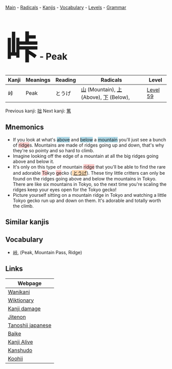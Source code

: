 <style> bigfont {font-size: 100px}</style>
[Main](../index.md) -
[Radicals](../radicals.md) -
[Kanjis](../kanjis.md) -
[Vocabulary](../vocabulary.md) -
[Levels](../levels.md) -
[Grammar](../grammar.md)
# <bigfont> 峠</bigfont> - Peak 

| Kanji | Meanings | Reading | Radicals | Level |
| --- | --- | --- | --- | --- |
| 峠 | Peak | とうげ | [山](../radicals/山.md) (Mountain), [上](../radicals/上.md) (Above), [下](../radicals/下.md) (Below),  | [Level 59](../levels/wk_level59.md) |

Previous kanji: [拙](拙.md) Next kanji: [篤](篤.md) 

## Mnemonics
 * If you look at what's <span style="background-color:#ADD8E6"> above</span> and <span style="background-color:#ADD8E6"> below</span> a <span style="background-color:#ADD8E6"> mountain</span> you'll just see a bunch of <span style="background-color:#ffcccb"> ridge</span>s. Mountains are made of ridges going up and down, that's why they're so pointy and so hard to climb.
* Imagine looking off the edge of a mountain at all the big ridges going above and below it.
* It's only on this type of mountain <span style="background-color:#ffcccb"> ridge</span> that you'll be able to find the rare and adorable <span style="background-color:#ffcccb"> To</span>kyo <span style="background-color:#ffcccb"> ge</span>cko (<span style="background-color:#fed8b1"> [とうげ](https://jisho.org/search/とうげ)</span>). These tiny little critters can only be found on the ridges going above and below the mountains in Tokyo. There are like six mountains in Tokyo, so the next time you're scaling the ridges keep your eyes open for the Tokyo gecko!
* Picture yourself sitting on a mountain ridge in Tokyo and watching a little Tokyo gecko run up and down on them. It's adorable and totally worth the climb.


## Similar kanjis
 


## Vocabulary
 * [峠](../vocabulary/峠.md), (Peak, Mountain Pass, Ridge)



## Links 

| Webpage |
| --- |
| [Wanikani          ](https://www.wanikani.com/kanji/峠) |
| [Wiktionary        ](https://en.wiktionary.org/wiki/峠) |
| [Kanji damage      ](http://www.kanjidamage.com/kanji/search?utf8=✓&q=峠) |
| [Jitenon           ](https://jitenon.com/kanji/峠) |
| [Tanoshii japanese ](https://www.tanoshiijapanese.com/dictionary/kanji.cfm?k=峠) |
| [Baike             ](https://baike.baidu.com/item/峠) |
| [Kanji Alive       ](https://app.kanjialive.com/峠) |
| [Kanshudo          ](https://www.kanshudo.com/searchmn?q=峠) |
| [Koohii            ](https://kanji.koohii.com/study/kanji/峠) |
